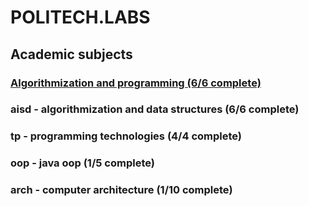 # POLITECH.LABS
## Academic subjects
### [Algorithmization and programming (6/6 complete)](https://github.com/urlagushka/POLITECH.LABS/tree/main/aip#algorithmization-and-programming)
### aisd - algorithmization and data structures (6/6 complete)
### tp - programming technologies (4/4 complete)
### oop - java oop (1/5 complete)
### arch - computer architecture (1/10 complete)
